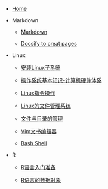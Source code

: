 <!-- MD_page/_sidebar.md -->

* [Home](/)

* Markdown
  
  * [Markdown](Markdown_1.md)
  
  * [Docsify to creat pages](Docsify-GithubPages_1.md)

* Linux
  
  * [安装Linux子系统](Linux/Linux_1)
  
  * [操作系统基本知识-计算机硬件体系](Linux/Linux_2)
  
  * [Linux指令操作](Linux/Linux_3)
  
  * [Linux的文件管理系统](Linux/Linux_4)
  
  * [文件与目录的管理](Linux/Linux_5)
  
  * [Vim文书编辑器](Linux/Linux_6.md)

  * [Bash Shell](Linux/Linux_7.md)

* R

  * [R语言入门准备](R/R_1.md)

  * [R语言的数据对象](R/R_2.md)

